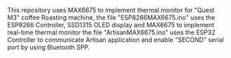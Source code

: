 This repository uses MAX6675 to implement thermal monitor for "Quest M3" coffee Roasting machine,
the file "ESP8266MAX6675.ino" uses the ESP8266 Controller, SSD1315 OLED display and MAX6675 to implement real-time thermal monitor
the file "ArtisanMAX6675.ino" uses the ESP32 Controller to communicate Artisan application and enable "SECOND" serial port by using Bluetooth SPP.
